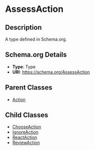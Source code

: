# AssessAction

## Description
A type defined in Schema.org.

## Schema.org Details
- **Type**: Type
- **URI**: https://schema.org/AssessAction

## Parent Classes
- [Action](../Action.md)

## Child Classes
- [ChooseAction](ChooseAction/ChooseAction.md)
- [IgnoreAction](IgnoreAction/IgnoreAction.md)
- [ReactAction](ReactAction/ReactAction.md)
- [ReviewAction](ReviewAction/ReviewAction.md)

